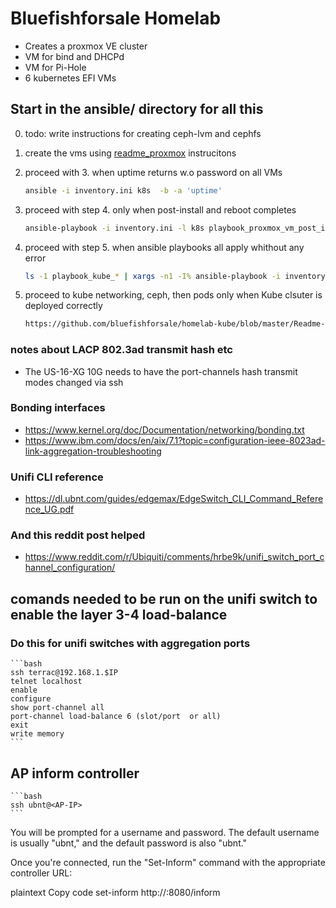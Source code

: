 # Bluefishforsale Homelab

- Creates a proxmox VE cluster
- VM for bind and DHCPd
- VM for Pi-Hole
- 6 kubernetes EFI VMs

## Start in the ansible/ directory for all this

0. todo: write instructions for creating ceph-lvm and cephfs

1. create the vms using [readme_proxmox](readme_proxmox) instrucitons

2. proceed with 3. when uptime returns w.o password on all VMs

    ```bash
    ansible -i inventory.ini k8s  -b -a 'uptime'
    ```

3. proceed with step 4. only when post-install and reboot completes

    ```bash
    ansible-playbook -i inventory.ini -l k8s playbook_proxmox_vm_post_install.yaml playbook_base_packages_host_settings.yaml playbook_base_unattended_upgrade.yaml ; ansible -i inventory.ini k8s  -b -a reboot
    ```

4. proceed with step 5. when ansible playbooks all apply whithout any error

    ```bash
    ls -1 playbook_kube_* | xargs -n1 -I% ansible-playbook -i inventory.ini  %
    ```

5. proceed to kube networking, ceph, then pods only when Kube clsuter is deployed correctly

    ```bash
    https://github.com/bluefishforsale/homelab-kube/blob/master/Readme-proxmox.md
    ```

### notes about LACP 802.3ad transmit hash etc

  - The US-16-XG 10G needs to have the port-channels hash transmit modes changed via ssh

### Bonding interfaces

  - https://www.kernel.org/doc/Documentation/networking/bonding.txt
  - https://www.ibm.com/docs/en/aix/7.1?topic=configuration-ieee-8023ad-link-aggregation-troubleshooting

### Unifi CLI reference

  - https://dl.ubnt.com/guides/edgemax/EdgeSwitch_CLI_Command_Reference_UG.pdf

### And this reddit post helped

  - https://www.reddit.com/r/Ubiquiti/comments/hrbe9k/unifi_switch_port_channel_configuration/

## comands needed to be run on the unifi switch to enable the layer 3-4 load-balance

### Do this for unifi switches with aggregation ports

    ```bash
    ssh terrac@192.168.1.$IP
    telnet localhost
    enable
    configure
    show port-channel all
    port-channel load-balance 6 (slot/port  or all)
    exit
    write memory
    ```

## AP inform controller

    ```bash
    ssh ubnt@<AP-IP>
    ```
You will be prompted for a username and password. The default username is usually "ubnt," and the default password is also "ubnt."

Once you're connected, run the "Set-Inform" command with the appropriate controller URL:

plaintext
Copy code
set-inform http://<controller-IP>:8080/inform
